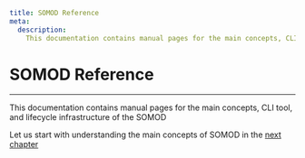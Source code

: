 ```YAML
title: SOMOD Reference
meta:
  description:
    This documentation contains manual pages for the main concepts, CLI tool, and lifecycle infrastructure of the SOMOD

```

# SOMOD Reference

---

This documentation contains manual pages for the main concepts, CLI tool, and lifecycle infrastructure of the SOMOD

Let us start with understanding the main concepts of SOMOD in the [next chapter](/reference/main-concepts)
